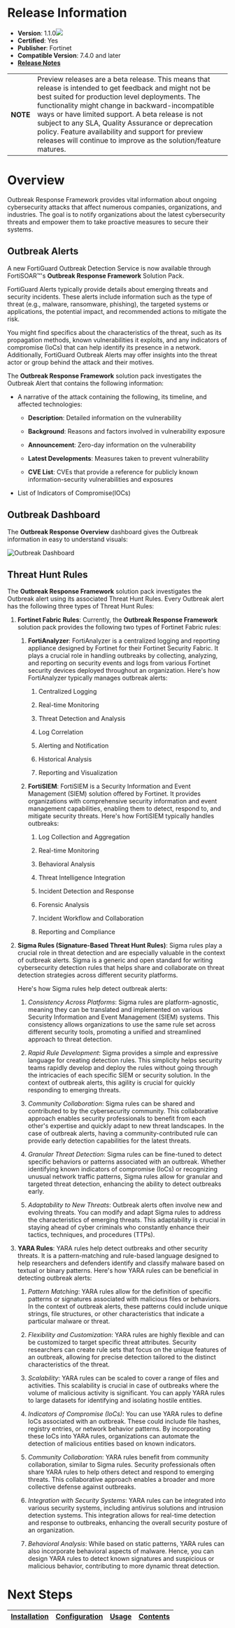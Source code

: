 # Release Information 

- **Version**: 1.1.0![](./docs/res/icon-preview.svg)
- **Certified**: Yes
- **Publisher**: Fortinet
- **Compatible Version**: 7.4.0 and later
- [**Release Notes**](./release_notes.md)
  
<table>
    <tr>
        <th>NOTE</th>
        <td>Preview releases are a beta release. This means that release is intended to get feedback and might not be best suited for production level deployments. The functionality might change in backward-incompatible ways or have limited support. A beta release is not subject to any SLA, Quality Assurance or deprecation policy. Feature availability and support for preview releases will continue to improve as the solution/feature matures.</td>
    </tr>
</table>

# Overview 
Outbreak Response Framework provides vital information about ongoing cybersecurity attacks that affect numerous companies, organizations, and industries. The goal is to notify organizations about the latest cybersecurity threats and empower them to take proactive measures to secure their systems. 
 
## Outbreak Alerts
A new FortiGuard Outbreak Detection Service is now available through FortiSOAR&trade;'s **Outbreak Response Framework** Solution Pack.

FortiGuard Alerts typically provide details about emerging threats and security incidents. These alerts include information such as the type of threat (e.g., malware, ransomware, phishing), the targeted systems or applications, the potential impact, and recommended actions to mitigate the risk.

You might find specifics about the characteristics of the threat, such as its propagation methods, known vulnerabilities it exploits, and any indicators of compromise (IoCs) that can help identify its presence in a network. Additionally, FortiGuard Outbreak Alerts may offer insights into the threat actor or group behind the attack and their motives.

The **Outbreak Response Framework** solution pack investigates the Outbreak Alert that contains the following information:

- A narrative of the attack containing the following, its timeline, and affected technologies:

    - **Description**: Detailed information on the vulnerability

    - **Background**: Reasons and factors involved in vulnerability exposure

    - **Announcement**: Zero-day information on the vulnerability

    - **Latest Developments**: Measures taken to prevent vulnerability

    - **CVE List**: CVEs that provide a reference for publicly known information-security vulnerabilities and exposures

- List of Indicators of Compromise(IOCs)

## Outbreak Dashboard

The **Outbreak Response Overview** dashboard gives the Outbreak information in easy to understand visuals:

![Outbreak Dashboard](./docs/res/dashboard-outbreak-response-overview.png)
 
## Threat Hunt Rules
The **Outbreak Response Framework** solution pack investigates the Outbreak alert using its associated Threat Hunt Rules. Every Outbreak alert has the following three types of Threat Hunt Rules:

1. **Fortinet Fabric Rules**: Currently, the **Outbreak Response Framework** solution pack provides the following two types of Fortinet Fabric rules:

    1. **FortiAnalyzer**: FortiAnalyzer is a centralized logging and reporting appliance designed by Fortinet for their Fortinet Security Fabric. It plays a crucial role in handling outbreaks by collecting, analyzing, and reporting on security events and logs from various Fortinet security devices deployed throughout an organization. Here's how FortiAnalyzer typically manages outbreak alerts:

        1. Centralized Logging

        2. Real-time Monitoring

        3. Threat Detection and Analysis

        4. Log Correlation

        5. Alerting and Notification

        6. Historical Analysis

        7. Reporting and Visualization

    2. **FortiSIEM**: FortiSIEM is a Security Information and Event Management (SIEM) solution offered by Fortinet. It provides organizations with comprehensive security information and event management capabilities, enabling them to detect, respond to, and mitigate security threats. Here's how FortiSIEM typically handles outbreaks:

        1. Log Collection and Aggregation

        2. Real-time Monitoring

        3. Behavioral Analysis

        4. Threat Intelligence Integration

        5. Incident Detection and Response

        6. Forensic Analysis

        7. Incident Workflow and Collaboration

        8. Reporting and Compliance

2. **Sigma Rules (Signature-Based Threat Hunt Rules)**:  Sigma rules play a crucial role in threat detection and are especially valuable in the context of outbreak alerts. Sigma is a generic and open standard for writing cybersecurity detection rules that helps share and collaborate on threat detection strategies across different security platforms.

    Here's how Sigma rules help detect outbreak alerts:

    1. *Consistency Across Platforms*: Sigma rules are platform-agnostic, meaning they can be translated and implemented on various Security Information and Event Management (SIEM) systems. This consistency allows organizations to use the same rule set across different security tools, promoting a unified and streamlined approach to threat detection.

    2. *Rapid Rule Development*: Sigma provides a simple and expressive language for creating detection rules. This simplicity helps security teams rapidly develop and deploy the rules without going through the intricacies of each specific SIEM or security solution. In the context of outbreak alerts, this agility is crucial for quickly responding to emerging threats.

    3. *Community Collaboration*: Sigma rules can be shared and contributed to by the cybersecurity community. This collaborative approach enables security professionals to benefit from each other's expertise and quickly adapt to new threat landscapes. In the case of outbreak alerts, having a community-contributed rule can provide early detection capabilities for the latest threats.

    4. *Granular Threat Detection*: Sigma rules can be fine-tuned to detect specific behaviors or patterns associated with an outbreak. Whether identifying known indicators of compromise (IoCs) or recognizing unusual network traffic patterns, Sigma rules allow for granular and targeted threat detection, enhancing the ability to detect outbreaks early.

    5. *Adaptability to New Threats*: Outbreak alerts often involve new and evolving threats. You can modify and adapt Sigma rules to address the characteristics of emerging threats. This adaptability is crucial in staying ahead of cyber criminals who constantly enhance their tactics, techniques, and procedures (TTPs).

3. **YARA Rules**: YARA rules help detect outbreaks and other security threats. It is a pattern-matching and rule-based language designed to help researchers and defenders identify and classify malware based on textual or binary patterns. Here's how YARA rules can be beneficial in detecting outbreak alerts:

    1. *Pattern Matching*: YARA rules allow for the definition of specific patterns or signatures associated with malicious files or behaviors. In the context of outbreak alerts, these patterns could include unique strings, file structures, or other characteristics that indicate a particular malware or threat.

    2. *Flexibility and Customization*: YARA rules are highly flexible and can be customized to target specific threat attributes. Security researchers can create rule sets that focus on the unique features of an outbreak, allowing for precise detection tailored to the distinct characteristics of the threat.

    3. *Scalability*: YARA rules can be scaled to cover a range of files and activities. This scalability is crucial in case of outbreaks where the volume of malicious activity is significant. You can apply YARA rules to large datasets for identifying and isolating hostile entities.

    4. *Indicators of Compromise (IoCs)*: You can use YARA rules to define IoCs associated with an outbreak. These could include file hashes, registry entries, or network behavior patterns. By incorporating these IoCs into YARA rules, organizations can automate the detection of malicious entities based on known indicators.

    5. *Community Collaboration*: YARA rules benefit from community collaboration, similar to Sigma rules. Security professionals often share YARA rules to help others detect and respond to emerging threats. This collaborative approach enables a broader and more collective defense against outbreaks.

    6. *Integration with Security Systems*: YARA rules can be integrated into various security systems, including antivirus solutions and intrusion detection systems. This integration allows for real-time detection and response to outbreaks, enhancing the overall security posture of an organization.

    7. *Behavioral Analysis*: While based on static patterns, YARA rules can also incorporate behavioral aspects of malware. Hence, you can design YARA rules to detect known signatures and suspicious or malicious behavior, contributing to more dynamic threat detection.


# Next Steps
| [Installation](./docs/setup.md#installation) | [Configuration](./docs/setup.md#configuration) | [Usage](./docs/usage.md) | [Contents](./docs/contents.md) |
|----------------------------------------------|------------------------------------------------|--------------------------|--------------------------------|
